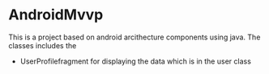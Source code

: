 # AndroidMvvp
This is a project based on android arcithecture components using java.
The classes includes the 
* UserProfilefragment for displaying the data which is in the user class
